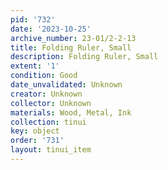 ```yaml
---
pid: '732'
date: '2023-10-25'
archive_number: 23-01/2-2-13
title: Folding Ruler, Small
description: Folding Ruler, Small
extent: '1'
condition: Good
date_unvalidated: Unknown
creator: Unknown
collector: Unknown
materials: Wood, Metal, Ink
collection: tinui
key: object
order: '731'
layout: tinui_item
---
```


